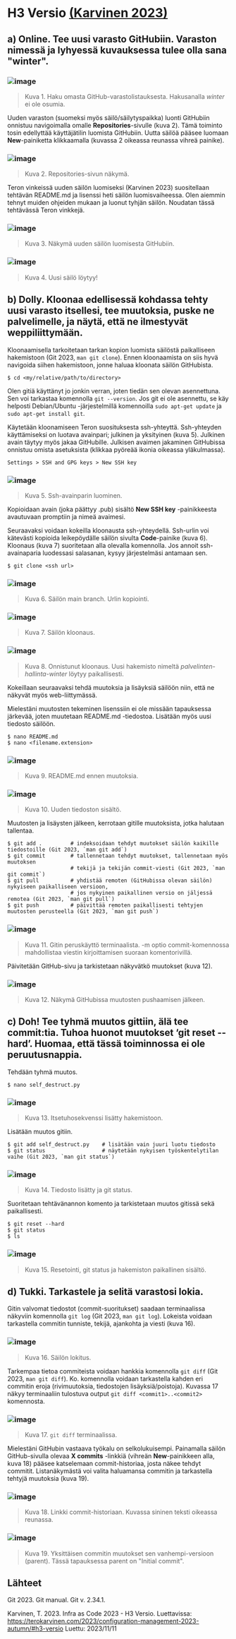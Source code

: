 # H3 Versio [(Karvinen 2023)](https://terokarvinen.com/2023/configuration-management-2023-autumn/#h3-versio)

## a) Online. Tee uusi varasto GitHubiin. Varaston nimessä ja lyhyessä kuvauksessa tulee olla sana "winter".

### ![image](https://github.com/RenneJ/hh-palvelinten-hallinta/assets/97522117/261be2d1-620d-479a-a1da-cb72ef079950)

> Kuva 1. Haku omasta GitHub-varastolistauksesta. Hakusanalla *winter* ei ole osumia. 

Uuden varaston (suomeksi myös säilö/säilytyspaikka) luonti GitHubiin onnistuu navigoimalla omalle **Repositories**-sivulle (kuva 2). Tämä toiminto tosin edellyttää käyttäjätilin luomista GitHubiin. Uutta säilöä pääsee luomaan 
**New**-painiketta klikkaamalla (kuvassa 2 oikeassa reunassa vihreä painike).

### ![image](https://github.com/RenneJ/hh-palvelinten-hallinta/assets/97522117/c1f13d4c-6dbe-4731-8873-d4aae8ccbf48)

> Kuva 2. Repositories-sivun näkymä.

Teron vinkeissä uuden säilön luomiseksi (Karvinen 2023) suositellaan tehtävän README.md ja lisenssi heti säilön luomisvaiheessa. Olen aiemmin tehnyt muiden ohjeiden mukaan ja luonut tyhjän säilön. Noudatan tässä tehtävässä Teron vinkkejä.

### ![image](https://github.com/RenneJ/hh-palvelinten-hallinta/assets/97522117/58754021-6211-4076-b5d0-8b97edb4f3b8)

> Kuva 3. Näkymä uuden säilön luomisesta GitHubiin.

### ![image](https://github.com/RenneJ/hh-palvelinten-hallinta/assets/97522117/f3267452-59f1-46d8-834a-d4b05a705786)

> Kuva 4. Uusi säilö löytyy!

## b) Dolly. Kloonaa edellisessä kohdassa tehty uusi varasto itsellesi, tee muutoksia, puske ne palvelimelle, ja näytä, että ne ilmestyvät weppiliittymään.

Kloonaamisella tarkoitetaan tarkan kopion luomista säilöstä paikalliseen hakemistoon (Git 2023, `man git clone`). Ennen kloonaamista on siis hyvä navigoida siihen hakemistoon, jonne haluaa kloonata säilön GitHubista. 

    $ cd <my/relative/path/to/directory>

Olen gitiä käyttänyt jo jonkin verran, joten tiedän sen olevan asennettuna. Sen voi tarkastaa komennolla `git --version`. Jos git ei ole asennettu, se käy helposti Debian/Ubuntu -järjestelmillä komennoilla `sudo apt-get update` ja `sudo apt-get install git`.

Käytetään kloonamiseen Teron suosituksesta ssh-yhteyttä. Ssh-yhteyden käyttämiseksi on luotava avainpari; julkinen ja yksityinen (kuva 5). Julkinen avain täytyy myös jakaa GitHubille. Julkisen avaimen jakaminen GitHubissa onnistuu omista asetuksista (klikkaa pyöreää ikonia oikeassa yläkulmassa).

    Settings > SSH and GPG keys > New SSH key

### ![image](https://github.com/RenneJ/hh-palvelinten-hallinta/assets/97522117/8f5f50ea-338b-4aaa-b75b-07cd4247942f)

> Kuva 5. Ssh-avainparin luominen.

Kopioidaan avain (joka päättyy .pub) sisältö **New SSH key** -painikkeesta avautuvaan promptiin ja nimeä avaimesi.

Seuraavaksi voidaan kokeilla kloonausta ssh-yhteydellä. Ssh-urlin voi kätevästi kopioida leikepöydälle säilön sivulta **Code**-painike (kuva 6). Kloonaus (kuva 7) suoritetaan alla olevalla komennolla. Jos annoit ssh-avainaparia luodessasi 
salasanan, kysyy järjestelmäsi antamaan sen.

    $ git clone <ssh url>

### ![image](https://github.com/RenneJ/hh-palvelinten-hallinta/assets/97522117/b5f730b8-ecfa-47eb-90bf-e3c63175d7bf)

> Kuva 6. Säilön main branch. Urlin kopiointi.

### ![image](https://github.com/RenneJ/hh-palvelinten-hallinta/assets/97522117/883becb6-1a23-477f-b523-2753b9c46a87)

> Kuva 7. Säilön kloonaus.

### ![image](https://github.com/RenneJ/hh-palvelinten-hallinta/assets/97522117/e3935a9b-984f-422e-ab04-921e6bfa88c3)

> Kuva 8. Onnistunut kloonaus. Uusi hakemisto nimeltä *palvelinten-hallinta-winter* löytyy paikallisesti.

Kokeillaan seuraavaksi tehdä muutoksia ja lisäyksiä säilöön niin, että ne näkyvät myös web-liittymässä.

Mielestäni muutosten tekeminen lisenssiin ei ole missään tapauksessa järkevää, joten muutetaan README.md -tiedostoa. Lisätään myös uusi tiedosto säilöön.

    $ nano README.md
    $ nano <filename.extension>

### ![image](https://github.com/RenneJ/hh-palvelinten-hallinta/assets/97522117/937887e8-a2f2-4d21-9f0f-2e7d654b042a)

> Kuva 9. README.md ennen muutoksia.

### ![image](https://github.com/RenneJ/hh-palvelinten-hallinta/assets/97522117/1b1c57ae-ef68-4322-b8ca-b8489ba4367e)

> Kuva 10. Uuden tiedoston sisältö.

Muutosten ja lisäysten jälkeen, kerrotaan gitille muutoksista, jotka halutaan tallentaa.

    $ git add .         # indeksoidaan tehdyt muutokset säilön kaikille tiedostoille (Git 2023, `man git add`)
    $ git commit        # tallennetaan tehdyt muutokset, tallennetaan myös muutoksen 
                        # tekijä ja tekijän commit-viesti (Git 2023, `man git commit`)
    $ git pull          # yhdistää remoten (GitHubissa olevan säilön) nykyiseen paikalliseen versioon,
                        # jos nykyinen paikallinen versio on jäljessä remotea (Git 2023, `man git pull`)
    $ git push          # päivittää remoten paikallisesti tehtyjen muutosten perusteella (Git 2023, `man git push`)

### ![image](https://github.com/RenneJ/hh-palvelinten-hallinta/assets/97522117/2b31f5fe-0e2c-4f50-a981-9c29936ff2bf)

> Kuva 11. Gitin peruskäyttö terminaalista. -m optio commit-komennossa mahdollistaa viestin kirjoittamisen suoraan komentorivillä.

Päivitetään GitHub-sivu ja tarkistetaan näkyvätkö muutokset (kuva 12).

### ![image](https://github.com/RenneJ/hh-palvelinten-hallinta/assets/97522117/3e871ea3-1461-4b5a-a31f-692950f4dae4)

> Kuva 12. Näkymä GitHubissa muutosten pushaamisen jälkeen.

## c) Doh! Tee tyhmä muutos gittiin, älä tee commit:tia. Tuhoa huonot muutokset ‘git reset --hard’. Huomaa, että tässä toiminnossa ei ole peruutusnappia.

Tehdään tyhmä muutos.

    $ nano self_destruct.py

### ![image](https://github.com/RenneJ/hh-palvelinten-hallinta/assets/97522117/46a0278b-2071-42fa-aa9f-dfbdc15ee41c)

> Kuva 13. Itsetuhosekvenssi lisätty hakemistoon.

Lisätään muutos gitiin.

    $ git add self_destruct.py    # lisätään vain juuri luotu tiedosto
    $ git status                  # näytetään nykyisen työskentelytilan vaihe (Git 2023, `man git status`)

### ![image](https://github.com/RenneJ/hh-palvelinten-hallinta/assets/97522117/f5dd34d6-5f78-4b71-b7e8-94527c5dc5f1)

> Kuva 14. Tiedosto lisätty ja git status.

Suoritetaan tehtävänannon komento ja tarkistetaan muutos gitissä sekä paikallisesti.

    $ git reset --hard
    $ git status
    $ ls

### ![image](https://github.com/RenneJ/hh-palvelinten-hallinta/assets/97522117/9ac52f34-b968-4406-b5f5-f4bad72f526f)

> Kuva 15. Resetointi, git status ja hakemiston paikallinen sisältö.

## d) Tukki. Tarkastele ja selitä varastosi lokia.

Gitin valvomat tiedostot (commit-suoritukset) saadaan terminaalissa näkyviin komennolla `git log` (Git 2023, `man git log`). Lokeista voidaan tarkastella commitin tunniste, tekijä, ajankohta ja viesti (kuva 16).

### ![image](https://github.com/RenneJ/hh-palvelinten-hallinta/assets/97522117/3ab7935d-f072-49fd-bf11-dc88e4a4af44)

> Kuva 16. Säilön lokitus.

Tarkempaa tietoa commiteista voidaan hankkia komennolla `git diff` (Git 2023, `man git diff`). Ko. komennolla voidaan tarkastella kahden eri commitin eroja (rivimuutoksia, tiedostojen lisäyksiä/poistoja). Kuvassa 17 näkyy terminaaliin tulostuva output `git diff <commit1>..<commit2>` komennosta.

### ![image](https://github.com/RenneJ/hh-palvelinten-hallinta/assets/97522117/438d55fc-8aae-4359-bcba-814be267a81f)

> Kuva 17. `git diff` terminaalissa.

Mielestäni GitHubin vastaava työkalu on selkolukuisempi. Painamalla säilön GitHub-sivulla olevaa **X commits** -linkkiä (vihreän **New**-painikkeen alla, kuva 18) pääsee katselemaan commit-historiaa, josta näkee tehdyt commitit. Listanäkymästä voi valita haluamansa commitin ja tarkastella tehtyjä muutoksia (kuva 19).

### ![image](https://github.com/RenneJ/hh-palvelinten-hallinta/assets/97522117/12a16179-3c67-4653-a111-fd55aa26db48)

> Kuva 18. Linkki commit-historiaan. Kuvassa sininen teksti oikeassa reunassa.

### ![image](https://github.com/RenneJ/hh-palvelinten-hallinta/assets/97522117/6dcfb7d6-cf4a-414e-81b0-af46210fc788)

> Kuva 19. Yksittäisen commitin muutokset sen vanhempi-versioon (parent). Tässä tapauksessa parent on "Initial commit".


## Lähteet

Git 2023. Git manual. Git v. 2.34.1.

Karvinen, T. 2023. Infra as Code 2023 - H3 Versio. Luettavissa: https://terokarvinen.com/2023/configuration-management-2023-autumn/#h3-versio Luettu: 2023/11/11

